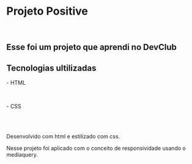 <h1> Projeto Positive</h1>
<br>
<h2>Esse foi um projeto que aprendi no <a href:"https://www.rodolfomori.com.br/devclub> DevClub  </a></h2>

<h2>Tecnologias ultilizadas</h2>
<p> - HTML </p>
<br>
<p> - CSS </p> 
<br>
<br>
<p>Desenvolvido com html e estilizado com css.</p>
 <p> Nesse projeto foi aplicado com o conceito de responsividade usando o mediaquery. </p>

